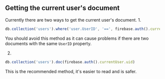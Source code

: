 ## Getting the current user's document
Currently there are two ways to get the current user's document.
1.
```js
db.collection('users').where('user.UserID', '==', firebase.auth().currentUser.uid)
```
You should avoid this method as it can cause problems if there are two documents with the same `UserID` property. 

2.
```js
db.collection('users').doc(firebase.auth().currentUser.uid)
```
This is the recommended method, it's easier to read and is safer.
